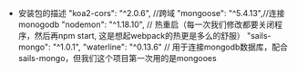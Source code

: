   - 安装包的描述
    "koa2-cors": "^2.0.6", //跨域
    "mongoose": "^5.4.13",//连接monogodb
    "nodemon": "^1.18.10", // 热重启（每一次我们修改都要关闭程序，然后再npm start, 这是想起webpack的热更是多么的舒服）
    "sails-mongo": "^1.0.1",
    "waterline": "^0.13.6" // 用于连接mongodb数据库，配合sails-mongo，但我们这个项目第一次用的是mongooes